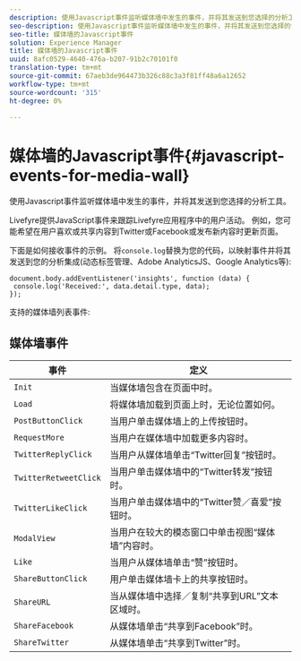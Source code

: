 ```yaml
---
description: 使用Javascript事件监听媒体墙中发生的事件，并将其发送到您选择的分析工具。
seo-description: 使用Javascript事件监听媒体墙中发生的事件，并将其发送到您选择的分析工具。
seo-title: 媒体墙的Javascript事件
solution: Experience Manager
title: 媒体墙的Javascript事件
uuid: 8afc0529-4640-476a-b207-91b2c70101f0
translation-type: tm+mt
source-git-commit: 67aeb3de964473b326c88c3a3f81ff48a6a12652
workflow-type: tm+mt
source-wordcount: '315'
ht-degree: 0%

---
```



# 媒体墙的Javascript事件{#javascript-events-for-media-wall}

使用Javascript事件监听媒体墙中发生的事件，并将其发送到您选择的分析工具。

Livefyre提供JavaScript事件来跟踪Livefyre应用程序中的用户活动。 例如，您可能希望在用户喜欢或共享内容到Twitter或Facebook或发布新内容时更新页面。

下面是如何接收事件的示例。 将`console.log`替换为您的代码，以映射事件并将其发送到您的分析集成(动态标签管理、Adobe AnalyticsJS、Google Analytics等):

```
document.body.addEventListener('insights', function (data) { 
 console.log('Received:', data.detail.type, data); 
});
```

支持的媒体墙列表事件:

## 媒体墙事件

| 事件 | 定义 |
|---|---|
| `Init` | 当媒体墙包含在页面中时。 |
| `Load` | 将媒体墙加载到页面上时，无论位置如何。 |
| `PostButtonClick` | 当用户单击媒体墙上的上传按钮时。 |
| `RequestMore` | 当用户在媒体墙中加载更多内容时。 |
| `TwitterReplyClick` | 当用户从媒体墙单击“Twitter回复”按钮时。 |
| `TwitterRetweetClick` | 当用户单击媒体墙中的“Twitter转发”按钮时。 |
| `TwitterLikeClick` | 当用户单击媒体墙中的“Twitter赞／喜爱”按钮时。 |
| `ModalView` | 当用户在较大的模态窗口中单击视图“媒体墙”内容时。 |
| `Like` | 当用户从媒体墙单击“赞”按钮时。 |
| `ShareButtonClick` | 用户单击媒体墙卡上的共享按钮时。 |
| `ShareURL` | 当从媒体墙中选择／复制“共享到URL”文本区域时。 |
| `ShareFacebook` | 从媒体墙单击“共享到Facebook”时。 |
| `ShareTwitter` | 从媒体墙单击“共享到Twitter”时。 |

